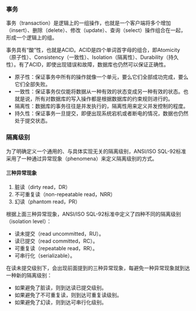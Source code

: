 ### 事务
事务（transaction）是逻辑上的一组操作，也就是一个客户端将多个增加（insert）、删除（delete）、修改（update）、查询（select）操作组合在一起，形成一个逻辑上的组。

事务具有“酸”性，也就是ACID。ACID是四个单词首字母的组合，即Atomicity（原子性）、Consistency（一致性）、Isolation（隔离性）、Durability（持久性）。有了ACID，即使出现错误和故障，数据库也仍然可以保证正确性。

- 原子性：保证事务中所有的操作就像一个单元，要么它们全部成功完成，要么它们全部失败。
- 一致性：保证事务仅仅能将数据从一种有效的状态变成另一种有效的状态。也就是说，所有对数据库的写入操作都是根据数据库的约束规则进行的。
- 隔离性：数据库的事务往往是并发执行的，隔离性用来定义并发控制的程度。
- 持久性：保证事务一旦提交，即便出现系统宕机或者断电的情况，数据也仍然处于提交状态。

### 隔离级别
为了明确定义一个通用的、与具体实现无关的隔离级别，ANSI/ISO SQL-92标准采用了一种通过异常现象（phenomena）来定义隔离级别的方式。

#### 三种异常现象
1. 脏读（dirty read，DR）
2. 不可重复读（non-repeatable read，NRR）
3. 幻读（phantom read，PR）

根据上面三种异常现象，ANSI/ISO SQL-92标准中定义了四种不同的隔离级别（isolation level）：
- 读未提交（read uncommitted，RU）。
- 读已提交（read committed，RC）。
- 可重复读（repeatable read，RR）。
- 可串行化（serializable）。

在读未提交级别下，会出现前面提到的三种异常现象，每避免一种异常现象就到达一种新的隔离级别：
- 如果避免了脏读，则到达读已提交级别。
- 如果避免了不可重复读，则到达可重复读级别。
- 如果避免了幻读，则到达可串行化级别。

### 